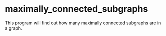 # maximally_connected_subgraphs
This program will find out how many maximally connected subgraphs are in a graph.
